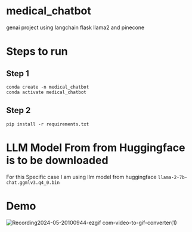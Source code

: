 # medical_chatbot
 genai project using langchain flask llama2 and pinecone

# Steps to run 

## Step 1
```
conda create -n medical_chatbot
conda activate medical_chatbot
```
## Step 2
```pip install -r requirements.txt```

# LLM Model From from Huggingface is to be downloaded
For this Specific case I am using llm model from huggingface
```llama-2-7b-chat.ggmlv3.q4_0.bin```

# Demo
![Recording2024-05-20100944-ezgif com-video-to-gif-converter(1)](https://github.com/Shishir8957/document_chatbot/assets/85719050/8aea61ff-cf2d-4286-8efb-9a4fd7e6923a)
